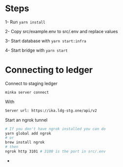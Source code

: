 # Steps

1- Run `yarn install`

2- Copy src/example.env to src/.env and replace values
 
3- Start database with `yarn start:infra`

4- Start bridge with `yarn start`


# Connecting to ledger

Connect to staging ledger

```bash
minka server connect
```
With
```bash
Server url: https://ika.ldg-stg.one/api/v2
```

Start an ngrok tunnel
```bash
# If you don't have ngrok installed you can do
yarn global add ngrok
# or
brew install ngrok
# then
ngrok http 3101 # 3100 is the port in src/.env
```

* 